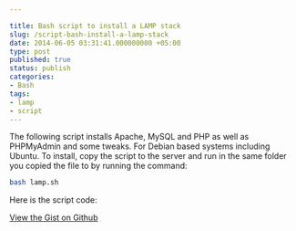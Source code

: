 ```yaml
---

title: Bash script to install a LAMP stack
slug: /script-bash-install-a-lamp-stack
date: 2014-06-05 03:31:41.000000000 +05:00
type: post
published: true
status: publish
categories:
- Bash
tags:
- lamp
- script
---
```


The following script installs Apache, MySQL and PHP as well as PHPMyAdmin and some tweaks. For Debian based systems including Ubuntu. To install, copy the script to the server and run in the same folder you copied the file to by running the command:

```bash
bash lamp.sh
```  

Here is the script code:

<script src="https://gist.github.com/aamnah/f03c266d715ed479eb46.js"></script>

[View the Gist on Github](https://gist.github.com/aamnah/f03c266d715ed479eb46)
